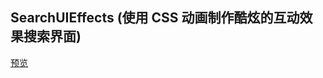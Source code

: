 ## SearchUIEffects (使用 CSS 动画制作酷炫的互动效果搜索界面)

[预览](https://nooodev.github.io/Frontend-Library/packages/SearchUIEffects/)
